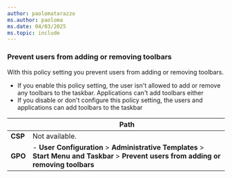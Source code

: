 ```yaml
---
author: paolomatarazzo
ms.author: paoloma
ms.date: 04/03/2025
ms.topic: include
---
```


### Prevent users from adding or removing toolbars

With this policy setting you prevent users from adding or removing toolbars.

- If you enable this policy setting, the user isn't allowed to add or remove any toolbars to the taskbar. Applications can't add toolbars either
- If you disable or don't configure this policy setting, the users and applications can add toolbars to the taskbar

|  | Path |
|--|--|
| **CSP** | Not available. |
| **GPO** | - **User Configuration** > **Administrative Templates** > **Start Menu and Taskbar** > **Prevent users from adding or removing toolbars** |
